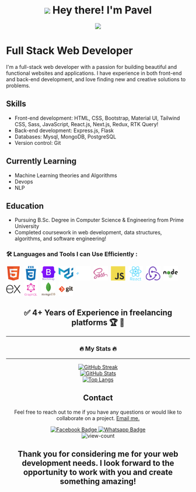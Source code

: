 <div align="center" width="100%">
  
  <h1>
    <img src="https://media.giphy.com/media/hvRJCLFzcasrR4ia7z/giphy.gif" width="50px"/>
    Hey there! I'm Pavel
  </h1>
  
  <img src="https://media.giphy.com/media/L8K62iTDkzGX6/giphy.gif"/><br/>
  
</div>
  
# Full Stack Web Developer
I'm a full-stack web developer with a passion for building beautiful and functional websites and applications. I have experience in both front-end and back-end development, and love finding new and creative solutions to problems.
  
## Skills
- Front-end development: HTML, CSS, Bootstrap, Material UI, Tailwind CSS, Sass, JavaScript, React.js, Next.js, Redux, RTK Query!
- Back-end development: Express.js, Flask
- Databases: Mysql, MongoDB, PostgreSQL
- Version control: Git

## Currently Learning
- Machine Learning theories and Algorithms 
- Devops 
- NLP

## Education
- Pursuing B.Sc. Degree in Computer Science & Engineering from Prime University
- Completed coursework in web development, data structures, algorithms, and software engineering!

### :hammer_and_wrench: Languages and Tools I can Use Efficiently :

<div>
  <img src="https://github.com/devicons/devicon/blob/master/icons/html5/html5-original.svg" title="HTML5" alt="HTML" width="40" height="40"/>&nbsp;
  <img src="https://github.com/devicons/devicon/blob/master/icons/css3/css3-plain-wordmark.svg"  title="CSS3" alt="CSS" width="40" height="40"/>&nbsp;
  <img src="https://github.com/devicons/devicon/blob/master/icons/bootstrap/bootstrap-original-wordmark.svg" title="Bootstrap5" **alt="Bootstrap" width="40" height="40"/>&nbsp;
  <img src="https://github.com/devicons/devicon/blob/master/icons/materialui/materialui-original.svg" title="MaterialUI" **alt="MaterialUI" width="40" height="40"/>&nbsp;
  <img src="https://github.com/devicons/devicon/blob/master/icons/tailwindcss/tailwindcss-original-wordmark.svg" title="Tailwind CSS" **alt="TailwindCSS" width="40" height="40"/>&nbsp;
  <img src="https://github.com/devicons/devicon/blob/master/icons/sass/sass-original.svg" title="Sass" **alt="Sass" width="40" height="40"/>&nbsp;
  <img src="https://github.com/devicons/devicon/blob/master/icons/javascript/javascript-original.svg" title="JavaScript" alt="JavaScript" width="40" height="40"/>&nbsp;
  <img src="https://github.com/devicons/devicon/blob/master/icons/react/react-original-wordmark.svg" title="React" alt="React" width="40" height="40"/>&nbsp;
  <img src="https://github.com/devicons/devicon/blob/master/icons/redux/redux-original.svg" title="Redux" alt="Redux" width="40" height="40"/>&nbsp;
  <img src="https://github.com/devicons/devicon/blob/master/icons/nodejs/nodejs-original-wordmark.svg" title="NodeJS" alt="NodeJS" width="40" height="40"/>&nbsp;
  <img src="https://github.com/devicons/devicon/blob/master/icons/express/express-original.svg" title="Express" alt="Express" width="40" height="40"/>&nbsp;
  <img src="https://github.com/devicons/devicon/blob/master/icons/graphql/graphql-plain-wordmark.svg" title="GraphQL"  alt="GraphQL" width="40" height="40"/>&nbsp;
  <img src="https://github.com/devicons/devicon/blob/master/icons/mongodb/mongodb-original-wordmark.svg" title="MongoDB"  alt="MongoDB" width="40" height="40"/>&nbsp;
  <img src="https://github.com/devicons/devicon/blob/master/icons/git/git-original-wordmark.svg" title="Git" **alt="Git" width="40" height="40"/>
</div>

<div align="center" width="100%">

## :white_check_mark: 4+ Years of Experience in freelancing platforms :trophy: :1st_place_medal:
---
### :fire: My Stats :fire:
---
  [![GitHub Streak](http://github-readme-streak-stats.herokuapp.com?user=mh-pavel&theme=dark&background=000000)](https://git.io/streak-stats)
  <br/>
  [![GitHub Stats](https://github-readme-stats.vercel.app/api/?username=mh-pavel&layout=compact&theme=vision-friendly-dark)](https://github.com/anuraghazra/github-readme-stats)
  <br/>
  [![Top Langs](https://github-readme-stats.vercel.app/api/top-langs/?username=mh-pavel&layout=compact&theme=vision-friendly-dark)](https://github.com/anuraghazra/github-readme-stats)
  
  ## Contact
  Feel free to reach out to me if you have any questions or would like to collaborate on a project.
  [Email me.](mailto:mhpavel786@gmail.com)
    
  <a href="https://www.facebook.com/mahamudulhasan.sahir" target="_blank">
    <img src="https://img.shields.io/badge/Facebook-blue?style=for-the-badge&logo=facebook&logoColor=white" alt="Facebook Badge"/>
  </a>
  <a href="https://wa.me/1643573332" target="_blank">
    <img src="https://img.shields.io/badge/Whatsapp-brightgreen?style=for-the-badge&logo=whatsapp&logoColor=white" alt="Whatsapp Badge"/>
  </a>
<!--   <a href="https://www.linkedin.com/in/mh-pavel" target="_blank">
    <img src="https://img.shields.io/badge/LinkedIn-blue?style=for-the-badge&logo=linkedin&logoColor=white" alt="LinkedIn Badge"/>
  </a> -->
  <br/>
  <img src="https://komarev.com/ghpvc/?username=mh-pavel&style=flat-square&color=blue" alt="view-count" />
  
## Thank you for considering me for your web development needs. I look forward to the opportunity to work with you and create something amazing!
  
</div>
